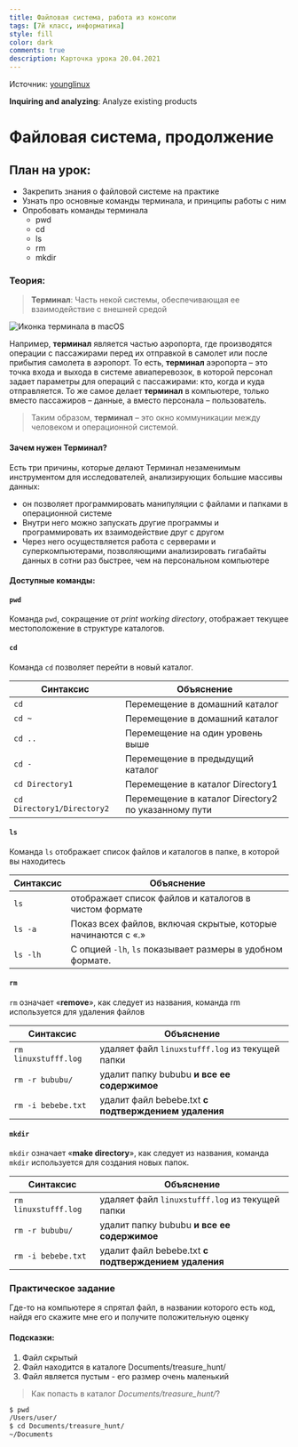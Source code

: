 ```yaml
---
title: Файловая система, работа из консоли
tags: [7й класс, информатика]
style: fill
color: dark
comments: true
description: Карточка урока 20.04.2021
---
```


Источник: [younglinux](https://younglinux.info/bash/cd)

**Inquiring and analyzing**: Analyze existing products

# Файловая система, продолжение

## План на урок:

- Закрепить знания о файловой системе на практике
- Узнать про основные команды терминала, и принципы работы с ним
- Опробовать команды терминала
  - pwd
  - cd
  - ls
  - rm
  - mkdir

### Теория:

>**Терминал**:
Часть некой системы, обеспечивающая ее взаимодействие с внешней средой

![Иконка терминала в macOS](https://samoedd.com/wp-content/uploads/2018/05/Terminal.png)

Например, **терминал** является частью аэропорта, где производятся операции с пассажирами перед их отправкой в самолет или после прибытия самолета в аэропорт. То есть, **терминал** аэропорта – это точка входа и выхода в системе авиаперевозок, в которой персонал задает параметры для операций с пассажирами: кто, когда и куда отправляется. То же самое делает **терминал** в компьютере, только вместо пассажиров – данные, а вместо персонала – пользователь. 

>Таким образом, **терминал** – это окно коммуникации между человеком и операционной системой.

#### Зачем нужен Терминал?

Есть три причины, которые делают Терминал незаменимым инструментом для исследователей, анализирующих большие массивы данных:

* он позволяет программировать манипуляции с файлами и папками в операционной системе
* Внутри него можно запускать другие программы и программировать их взаимодействие друг с другом
* Через него осуществляется работа с серверами и суперкомпьютерами, позволяющими анализировать гигабайты данных в сотни раз быстрее, чем на персональном компьютере

#### Доступные команды:

#### `pwd`

Команда `pwd`, сокращение от *print working directory*, отображает текущее местоположение в структуре каталогов.

#### `cd`

Команда `cd` позволяет перейти в новый каталог.

| Синтаксис | Объяснение |
| --- | --- |
| `cd` | Перемещение в домашний каталог |
| `cd ~` | Перемещение в домашний каталог |
| `cd ..` | Перемещение на один уровень выше |
| `cd -` | Перемещение в предыдущий каталог |
| `cd Directory1` | Перемещение в каталог Directory1 |
| `cd Directory1/Directory2` | Перемещение в каталог Directory2 по указанному пути |


#### `ls`

Команда `ls` отображает список файлов и каталогов в папке, в которой вы находитесь

| Синтаксис | Объяснение |
| --- | --- |
| `ls` | отображает список файлов и каталогов в чистом формате |
| `ls -a` | Показ всех файлов, включая скрытые, которые начинаются с «.» |
| `ls -lh` | С опцией `-lh`, `ls` показывает размеры в удобном формате. |

#### `rm`

`rm` означает «**remove**», как следует из названия, команда rm используется для удаления файлов

| Синтаксис | Объяснение |
| --- | --- |
| `rm linuxstufff.log` | удаляет файл `linuxstufff.log` из текущей папки |
| `rm -r bububu/` | удалит папку bububu **и все ее содержимое** |
| `rm -i bebebe.txt` | удалит файл bebebe.txt **c подтверждением удаления** |

#### `mkdir`

`mkdir` означает «**make directory**», как следует из названия, команда `mkdir` используется для создания новых папок. 

| Синтаксис | Объяснение |
| --- | --- |
| `rm linuxstufff.log` | удаляет файл `linuxstufff.log` из текущей папки |
| `rm -r bububu/` | удалит папку bububu **и все ее содержимое** |
| `rm -i bebebe.txt` | удалит файл bebebe.txt **c подтверждением удаления** |

### Практическое задание
Где-то на компьютере я спрятал файл, в названии которого есть код, найдя его скажите мне его и получите положительную оценку

#### Подсказки:

1. Файл скрытый
2. Файл находится в каталоге Documents/treasure_hunt/
3. Файл является пустым - его размер очень маленький

>Как попасть в каталог *Documents/treasure_hunt/*?

```bash
$ pwd
/Users/user/
$ cd Documents/treasure_hunt/
~/Documents
```